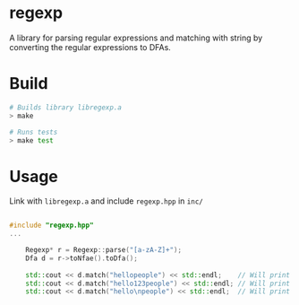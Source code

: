 # regexp

A library for parsing regular expressions and matching with string by converting the regular expressions to DFAs.

# Build
```Bash
# Builds library libregexp.a 
> make

# Runs tests
> make test

```
# Usage
Link with `libregexp.a` and include `regexp.hpp` in `inc/`
```C++

#include "regexp.hpp"
...

    Regexp* r = Regexp::parse("[a-zA-Z]+");	
    Dfa d = r->toNfae().toDfa();
    
    std::cout << d.match("hellopeople") << std::endl;    // Will print 1
    std::cout << d.match("hello123people") << std::endl; // Will print 0
    std::cout << d.match("hello\npeople") << std::endl;  // Will print 0
```
